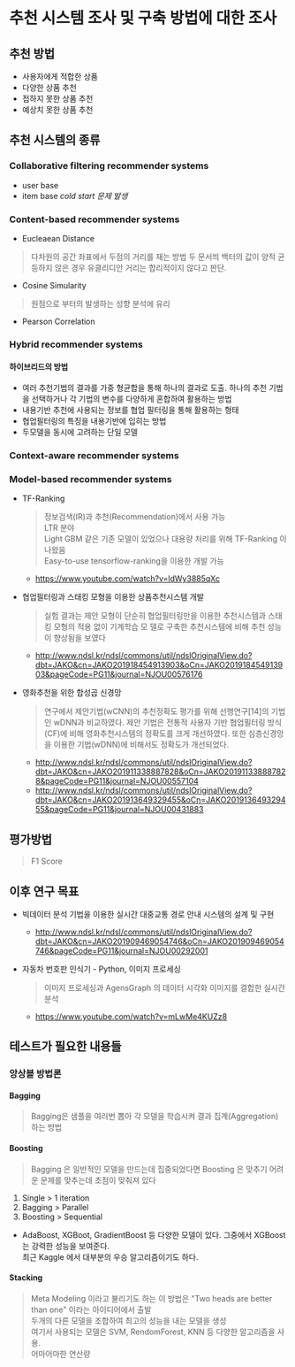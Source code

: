 # 추천 시스템 조사 및 구축 방법에 대한 조사
## 추천 방법
- 사용자에게 적합한 상품
- 다양한 상품 추천
- 접하지 못한 상품 추천
- 예상치 못한 상품 추천

## 추천 시스템의 종류
### Collaborative filtering recommender systems
- user base
- item base
*cold start 문제 발생*
### Content-based recommender systems
- Eucleaean Distance
> 다차원의 공간 좌표에서 두점의 거리를 재는 방법
> 두 문서븨 백터의 값이 양적 균등하지 않은 경우 유클리디안 거리는 합리적이지 않다고 판단. 
- Cosine Simularity
> 원점으로 부터의 발생하는 성향 분석에 유리
- Pearson Correlation
### Hybrid recommender systems
#### 하이브리드의 방법
- 여러 추천기법의 결과를 가중 형균합을 통해 하나의 결과로 도출.
하나의 추천 기법을 선택하거나 각 기법의 변수를 다양하게 혼합하여 활용하는 방법
- 내용기반 추천에 사용되는 정보를 협업 필터링을 통해 활용하는 형태
- 협업필터링의 특징을 내용기반에 입히는 방법
- 두모델을 동시에 고려하는 단일 모델
### Context-aware recommender systems


### Model-based recommender systems
- TF-Ranking 
    > 정보검색(IR)과 추천(Recommendation)에서 사용 가능<br />
      LTR 분야<br />
      Light GBM 같은 기존 모델이 있었으나 대용량 처리를 위해 TF-Ranking 이 나왔음<br />
      Easy-to-use
      tensorflow-ranking을 이용한 개발 가능
    + https://www.youtube.com/watch?v=ldWy3885qXc

- 협업필터링과 스태킹 모형을 이용한 상품추천시스템 개발
    > 실험 결과는 제안 모형이 단순히 협업필터링만을 이용한 추천시스템과 스태킹 모형의 적용 없이 기계학습 모 델로 구축한 추천시스템에 비해 추천 성능이 향상됨을 보였다
    + http://www.ndsl.kr/ndsl/commons/util/ndslOriginalView.do?dbt=JAKO&cn=JAKO201918454913903&oCn=JAKO201918454913903&pageCode=PG11&journal=NJOU00576176

- 영화추천을 위한 합성곱 신경망
    > 연구에서 제안기법(wCNN)의 추천정확도 평가를 위해 선행연구[14]의 기법인 wDNN과 비교하였다. 제안 기법은 전통적 사용자 기반 협업필터링 방식(CF)에 비해 영화추천시스템의 정확도를 크게 개선하였다. 또한 심층신경망을 이용한 기법(wDNN)에 비해서도 정확도가 개선되었다.
    + http://www.ndsl.kr/ndsl/commons/util/ndslOriginalView.do?dbt=JAKO&cn=JAKO201911338887828&oCn=JAKO201911338887828&pageCode=PG11&journal=NJOU00557104
    + http://www.ndsl.kr/ndsl/commons/util/ndslOriginalView.do?dbt=JAKO&cn=JAKO201913649329455&oCn=JAKO201913649329455&pageCode=PG11&journal=NJOU00431883


## 평가방법
> F1 Score

## 이후 연구 목표
- 빅데이터 분석 기법을 이용한 실시간 대중교통 경로 안내 시스템의 설계 및 구현
    +  http://www.ndsl.kr/ndsl/commons/util/ndslOriginalView.do?dbt=JAKO&cn=JAKO201909469054746&oCn=JAKO201909469054746&pageCode=PG11&journal=NJOU00292001

- 자동차 번호판 인식기 - Python, 이미지 프로세싱
    > 이미지 프로세싱과 AgensGraph 의 데이터 시각화 이미지를 결합한 실시간 분석
    + https://www.youtube.com/watch?v=mLwMe4KUZz8


## 테스트가 필요한 내용들
### 앙상블 방법론
#### Bagging
> Bagging은 샘플을 여러번 뽑아 각 모델을 학습시켜 결과 집계(Aggregation) 하는 방법
#### Boosting
> Bagging 은 일반적인 모델을 만드는데 집중되었다면 Boosting 은 맞추기 어려운 문제를 맞추는데 초점이 맞춰져 있다
1. Single > 1 iteration
2. Bagging > Parallel
3. Boosting > Sequential
- AdaBoost, XGBoot, GradientBoost 등 다양한 모델이 있다. 그중에서 XGBoost는 강력한 성능을 보여준다.<br />
  최근 Kaggle 에서 대부분의 우승 알고리즘이기도 하다.
#### Stacking
> Meta Modeling 이라고 불리기도 하는 이 방법은 "Two heads are better than one" 이라는 아이디어에서 출발<br />
  두개의 다른 모델을 조합하여 최고의 성능을 내는 모델을 생성<br />
  여기서 사용되는 모델은 SVM, RendomForest, KNN 등 다양한 알고리즘을 사용.<br />
  어마어마한 연산량